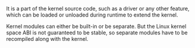 It is a part of the kernel source code, such as a driver or any other feature, which can be loaded or unloaded during runtime to extend the kernel.

Kernel modules can either be built-in or be separate. But the Linux kernel space ABI is not guaranteed to be stable, so separate modules have to be recompiled along with the kernel.